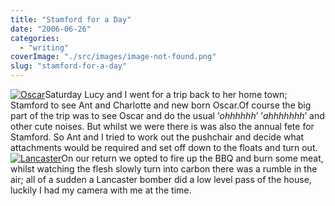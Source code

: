 ```yaml
---
title: "Stamford for a Day"
date: "2006-06-26"
categories: 
  - "writing"
coverImage: "./src/images/image-not-found.png"
slug: "stamford-for-a-day"
---
```


[![Oscar](/images/174406863_02565b3668_m.jpg)](http://www.flickr.com/photos/funkylarma/174406863/ "Oscar")Saturday Lucy and I went for a trip back to her home town; Stamford to see Ant and Charlotte and new born Oscar.Of course the big part of the trip was to see Oscar and do the usual ’_ohhhhhh_’ ’_ahhhhhhh_’ and other cute noises. But whilst we were there is was also the annual fete for Stamford. So Ant and I tried to work out the pushchair and decide what attachments would be required and set off down to the floats and turn out. [![Lancaster](/images/174410063_5e5e2d5ef2_m.jpg)](http://www.flickr.com/photos/funkylarma/174410063/ "Photo Sharing")On our return we opted to fire up the BBQ and burn some meat, whilst watching the flesh slowly turn into carbon there was a rumble in the air; all of a sudden a Lancaster bomber did a low level pass of the house, luckily I had my camera with me at the time.
